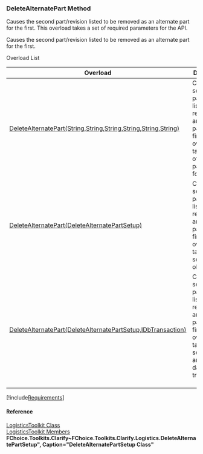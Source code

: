 ﻿### DeleteAlternatePart Method

Causes the second part/revision listed to be removed as an alternate part for the first. This overload takes a set of required parameters for the API.

Causes the second part/revision listed to be removed as an alternate part for the first.

Overload List

| Overload | Description |
| --- | --- |
| [DeleteAlternatePart(String,String,String,String,String,String)](FChoice.Toolkits.Clarify~FChoice.Toolkits.Clarify.Logistics.LogisticsToolkit~DeleteAlternatePart(String,String,String,String,String,String).md) | Causes the second part/revision listed to be removed as an alternate part for the first. This overload takes a set of required parameters for the API.   |
| [DeleteAlternatePart(DeleteAlternatePartSetup)](FChoice.Toolkits.Clarify~FChoice.Toolkits.Clarify.Logistics.LogisticsToolkit~DeleteAlternatePart(DeleteAlternatePartSetup).md) | Causes the second part/revision listed to be removed as an alternate part for the first. This overload takes a setup object.   |
| [DeleteAlternatePart(DeleteAlternatePartSetup,IDbTransaction)](FChoice.Toolkits.Clarify~FChoice.Toolkits.Clarify.Logistics.LogisticsToolkit~DeleteAlternatePart(DeleteAlternatePartSetup,IDbTransaction).md) | Causes the second part/revision listed to be removed as an alternate part for the first. This overload takes a setup object and a database transaction.   |

[!include[Requirements](../partials/requirements.md)]



#### Reference

[LogisticsToolkit Class](FChoice.Toolkits.Clarify~FChoice.Toolkits.Clarify.Logistics.LogisticsToolkit.md)  
[LogisticsToolkit Members](FChoice.Toolkits.Clarify~FChoice.Toolkits.Clarify.Logistics.LogisticsToolkit_members.md)  
**FChoice.Toolkits.Clarify~FChoice.Toolkits.Clarify.Logistics.DeleteAlternatePartSetup", Caption="DeleteAlternatePartSetup Class"**
